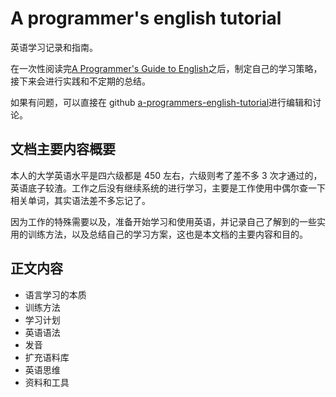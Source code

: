 # A programmer's english tutorial

英语学习记录和指南。

在一次性阅读完[A Programmer's Guide to English](https://github.com/yujiangshui/A-Programmers-Guide-to-English)之后，制定自己的学习策略，接下来会进行实践和不定期的总结。

如果有问题，可以直接在 github [a-programmers-english-tutorial](https://github.com/niexia/a-programmers-english-tutorial)进行编辑和讨论。

## 文档主要内容概要

本人的大学英语水平是四六级都是 450 左右，六级则考了差不多 3 次才通过的，英语底子较渣。工作之后没有继续系统的进行学习，主要是工作使用中偶尔查一下相关单词，其实语法差不多忘记了。

因为工作的特殊需要以及，准备开始学习和使用英语，并记录自己了解到的一些实用的训练方法，以及总结自己的学习方案，这也是本文档的主要内容和目的。

## 正文内容

- 语言学习的本质
- 训练方法
- 学习计划
- 英语语法
- 发音
- 扩充语料库
- 英语思维
- 资料和工具